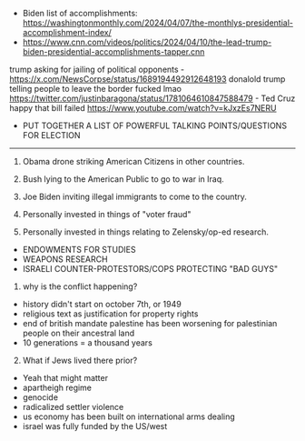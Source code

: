 - Biden list of accomplishments: https://washingtonmonthly.com/2024/04/07/the-monthlys-presidential-accomplishment-index/
- https://www.cnn.com/videos/politics/2024/04/10/the-lead-trump-biden-presidential-accomplishments-tapper.cnn


trump asking for jailing of political opponents - https://x.com/NewsCorpse/status/1689194492912648193
donalold trump telling people to leave the border fucked lmao https://twitter.com/justinbaragona/status/1781064610847588479
	- Ted Cruz happy that bill failed https://www.youtube.com/watch?v=kJxzEs7NERU


- PUT TOGETHER A LIST OF POWERFUL TALKING POINTS/QUESTIONS FOR ELECTION



___________________
1. Obama drone striking American Citizens in other countries.
3. Bush lying to the American Public to go to war in Iraq.
4. Joe Biden inviting illegal immigrants to come to the country.



5. Personally invested in things of "voter fraud"
6. Personally invested in things relating to Zelensky/op-ed research.



- ENDOWMENTS FOR STUDIES
- WEAPONS RESEARCH
- ISRAELI COUNTER-PROTESTORS/COPS PROTECTING "BAD GUYS"
1. why is the conflict happening?
- history didn't start on october 7th, or 1949
- religious text as justification for property rights
- end of british mandate palestine has been worsening for palestinian people on their ancestral land
- 10 generations = a thousand years
2. What if Jews lived there prior?
- Yeah that might matter 
- apartheigh regime
- genocide
- radicalized settler violence
- us economy has been built on international arms dealing
- israel was fully funded by the US/west

